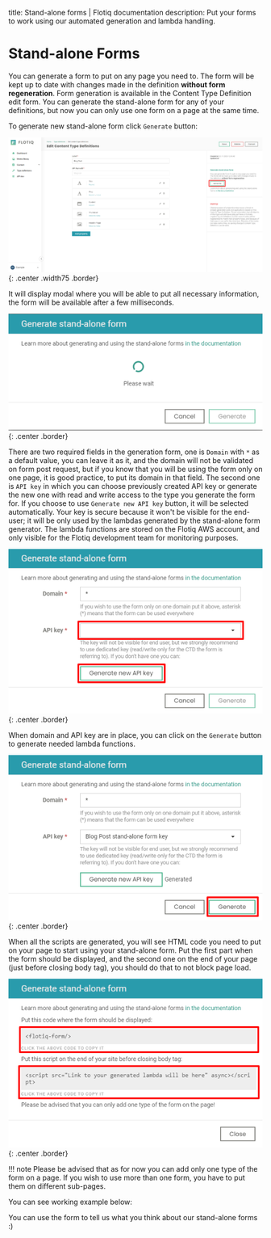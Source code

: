title: Stand-alone forms | Flotiq documentation
description: Put your forms to work using our automated generation and lambda handling.

# Stand-alone Forms

You can generate a form to put on any page you need to. 
The form will be kept up to date with changes made in the definition **without form regeneration**. 
Form generation is available in the Content Type Definition edit form. 
You can generate the stand-alone form for any of your definitions, 
but now you can only use one form on a page at the same time.

To generate new stand-alone form click `Generate` button:

![](images/GenerateButton.png){: .center .width75 .border}

It will display modal where you will be able to put all necessary information, 
the form will be available after a few milliseconds.

![](images/GenerateModal1.png){: .center .border}

There are two required fields in the generation form, one is `Domain` with `*` as a default value, you can leave it 
as it, and the domain will not be validated on form post request, but if you know that you will be using the form 
only on one page, it is good practice, to put its domain in that field. The second one is `API key` in which you can 
choose previously created API key or generate the new one with read and write access to the type you generate the form for. 
If you choose to use `Generate new API key` button, it will be selected automatically. 
Your key is secure because it won't be visible for the end-user; it will be only used by the lambdas generated by the 
stand-alone form generator. The lambda functions are stored on the Flotiq AWS account, and only visible for the Flotiq 
development team for monitoring purposes.

![](images/GenerateModal2.png){: .center .border}

When domain and API key are in place, you can click on the `Generate` button to generate needed lambda functions.

![](images/GenerateModal3.png){: .center .border}

When all the scripts are generated, you will see HTML code you need to put on your page to start using your stand-alone form.
Put the first part when the form should be displayed, and the second one on the end of your page 
(just before closing body tag), you should do that to not block page load.

![](images/GenerateModal4.png){: .center .border}

!!! note
    Please be advised that as for now you can add only one type of the form on a page. 
    If you wish to use more than one form, you have to put them on different sub-pages.

You can see working example below:

<flotiq-form></flotiq-form>

You can use the form to tell us what you think about our stand-alone forms :)

